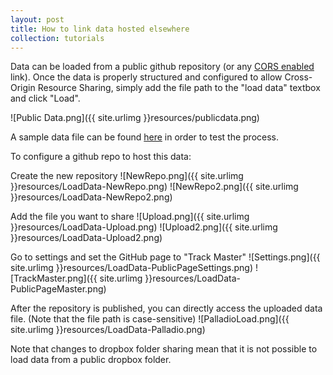 ```yaml
---
layout: post
title: How to link data hosted elsewhere
collection: tutorials
---
```


Data can be loaded from a public github repository (or any [CORS enabled](http://enable-cors.org/) link).  Once the data is properly structured and configured to allow Cross-Origin Resource Sharing, simply add the file path to the "load data" textbox and click "Load".

![Public Data.png]({{ site.urlimg }}resources/publicdata.png)

A sample data file can be found [here](http://hdlab.stanford.edu/palladio-app/sample%20data/Letters.txt) in order to test the process.

To configure a github repo to host this data:

Create the new repository
![NewRepo.png]({{ site.urlimg }}resources/LoadData-NewRepo.png)
![NewRepo2.png]({{ site.urlimg }}resources/LoadData-NewRepo2.png)

Add the file you want to share
![Upload.png]({{ site.urlimg }}resources/LoadData-Upload.png)
![Upload2.png]({{ site.urlimg }}resources/LoadData-Upload2.png)

Go to settings and set the GitHub page to "Track Master"
![Settings.png]({{ site.urlimg }}resources/LoadData-PublicPageSettings.png)
![TrackMaster.png]({{ site.urlimg }}resources/LoadData-PublicPageMaster.png)

After the repository is published, you can directly access the uploaded data file.  (Note that the file path is case-sensitive)
![PalladioLoad.png]({{ site.urlimg }}resources/LoadData-Palladio.png)


Note that changes to dropbox folder sharing mean that it is not possible to load data from a public dropbox folder.
